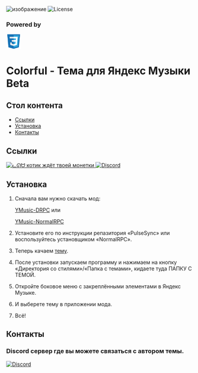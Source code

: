 ![изображение](https://github.com/user-attachments/assets/37559deb-4897-4b5b-8f08-73aba42ed10e)
![License](https://img.shields.io/github/license/Diramix/Spotify-Music.svg?style=for-the-badge)

### Powered by
<a href="https://developer.mozilla.org/en-US/docs/Web/CSS"><img src="https://raw.githubusercontent.com/devicons/devicon/master/icons/css3/css3-original.svg" height="40px" width="40px" /></a>
    
# Colorful - Тема для Яндекс Музыки Beta

## Стол контента
- [Ссылки](#Ссылки)
- [Установка](#Установка)
- [Контакты](#Контакты)

## Ссылки
<p>
    <a href="https://boosty.to/diramix">
      <img width="100" alt="ᓚᘏᗢ котик ждёт твоей монетки" src="https://i.imgur.com/kVUV5rV.png">
    </a>
    <a href="https://discord.gg/ky6bcdy7KA">
      <img width="100" alt="Discord" src="https://i.imgur.com/1BW96c2.png">
    </a
</p>

## Установка
1. Сначала вам нужно скачать мод:
   
    [YMusic-DRPC](https://github.com/PulseSync-Official/YMusic-DRPC) или

   [YMusic-NormalRPC](https://github.com/Diramix/YMusic-NormalRPC)
2. Установите его по инструкции репазитория «PulseSync» или воспользуйтесь установщиком «NormalRPC».
3. Теперь качаем [тему](https://github.com/Diramix/Colorful/archive/refs/heads/main.zip).
4. После установки запускаем программу и нажимаем на кнопку «Директория со стилями»/«Папка с темами», кидаете туда ПАПКУ С ТЕМОЙ.
5. Откройте боковое меню с закреплёнными элементами в Яндекс Музыке.
6. И выберете тему в приложении мода.
7. Всё!

## Контакты
### Discord сервер где вы можете связаться с автором темы.
[![Discord](https://img.shields.io/badge/Discord-%237289DA.svg?logo=discord&logoColor=white)](https://discord.gg/ky6bcdy7KA)
